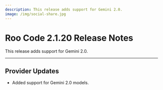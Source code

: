 ```yaml
---
description: This release adds support for Gemini 2.0.
image: /img/social-share.jpg
---
```


# Roo Code 2.1.20 Release Notes

This release adds support for Gemini 2.0.

---

## Provider Updates

- Added support for Gemini 2.0 models.

